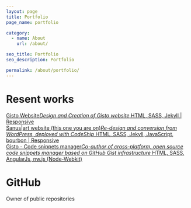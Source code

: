 ```yaml
---
layout: page
title: Portfolio
page_name: portfolio

category:
  - name: About
    url: /about/

seo_title: Portfolio
seo_description: Portfolio

permalink: /about/portfolio/
---
```


<div id="repos">

<h1 id="resent">Resent works</h1>

<a class="post-list-item" href="http://www.gistoapp.com/"><i class="fa fa-angle-right"></i> <span>Gisto Website</span><cite>Design and Creation of Gisto website</cite><tags><i class="fa fa-wrench"></i> HTML, SASS, Jekyll | Responsive</tags></a>
<br>
<a class="post-list-item" href="https://www.sanusart.com"><i class="fa fa-angle-right"></i> <span>Sanus|art website (this one you are on)</span><cite>Re-design and conversion from WordPress, deployed with CodeShip</cite><tags><i class="fa fa-wrench"></i> HTML, SASS, Jekyll, JavaScript, bourbon | Responsive</tags></a>
<br>
<a class="post-list-item" href="https://github.com/Gisto/Gisto"><i class="fa fa-angle-right"></i> <span>Gisto - Code snippets manager</span><cite>Co-author of cross-platform, open source code snippets manager based on GitHub Gist infrastructure</cite><tags><i class="fa fa-wrench"></i> HTML, SASS, AngularJs, nw.js (Node-Webkit)</tags></a>

<h1 id="github">GitHub</h1>

<p>Owner of <b><i class="fa fa-spinner"></i></b> public repositories</p>



</div>